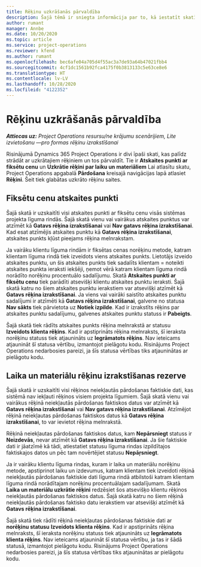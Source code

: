 ```yaml
---
title: Rēķinu uzkrāšanās pārvaldība
description: Šajā tēmā ir sniegta informācija par to, kā iestatīt skatīt uzkrātos rēķinus risinājumā Project Operations un strādāt ar tiem.
author: rumant
manager: Annbe
ms.date: 10/20/2020
ms.topic: article
ms.service: project-operations
ms.reviewer: kfend
ms.author: rumant
ms.openlocfilehash: bec6afe04a705d4f55ac3a7de93a64b47021fbb4
ms.sourcegitcommit: 4cf1dc1561b92fca4175f0b3813133c5e63ce8e6
ms.translationtype: HT
ms.contentlocale: lv-LV
ms.lasthandoff: 10/28/2020
ms.locfileid: "4122352"
---
```

# <a name="manage-the-billing-backlog"></a>Rēķinu uzkrāšanās pārvaldība

_**Attiecas uz:** Project Operations resursu/ne krājumu scenārijiem, Lite izvietošanu —pro formas rēķinu izrakstīšanai_

Risinājumā Dynamics 365 Project Operations ir divi īpaši skati, kas palīdz strādāt ar uzkrātajiem rēķiniem un tos pārvaldīt. Tie ir **Atskaites punkti ar fiksētu cenu** un **Uzkrātie rēķini par laiku un materiāliem** Lai atlasītu skatu, Project Operations apgabalā **Pārdošana** kreisajā navigācijas lapā atlasiet **Rēķini**. Šeit tiek glabātas uzkrāto rēķinu saites.

## <a name="fixed-price-milestones"></a>Fiksētu cenu atskaites punkti

Šajā skatā ir uzskaitīti visi atskaites punkti ar fiksētu cenu visās sistēmas projekta līguma rindās. Šajā skatā vienu vai vairākus atskaites punktus var atzīmēt kā **Gatavs rēķina izrakstīšanai** vai **Nav gatavs rēķina izrakstīšanai**. Kad esat atzīmējis atskaites punktu kā **Gatavs rēķina izrakstīšanai**, atskaites punkts kļūst pieejams rēķina melnrakstam.

Ja vairāku klientu līguma rindām ir fiksētas cenas norēķinu metode, katram klientam līguma rindā tiek izveidots viens atskaites punkts. Lietotājs izveido atskaites punktu, un šis atskaites punkts tiek sadalīts klientam = noteikti atskaites punkta ieraksti iekšēji, ņemot vērā katram klientam līguma rindā norādīto norēķinu procentuālo sadalījumu. Skatā **Atskaites punkti ar fiksētu cenu** tiek parādīti atsevišķi klientu atskaites punktu ieraksti. Šajā skatā katru no šiem atskaites punktu ierakstiem var atsevišķi atzīmēt kā **Gatavs rēķina izrakstīšanai**. Ja viens vai vairāki saistīto atskaites punktu sadalījumi ir atzīmēti kā **Gatavs rēķina izrakstīšanai**, galvene no statusa **Nav sākts** tiek pārvietota uz **Notiek izpilde**. Kad ir izrakstīts rēķins par atskaites punktu sadalījumu, galvenes atskaites punktu statuss ir **Pabeigts**.

Šajā skatā tiek rādīts atskaites punkts rēķina melnrakstā ar statusu **Izveidots klienta rēķins**. Kad ir apstiprināts rēķina melnraksts, šī ieraksta norēķinu statuss tiek atjaunināts uz **Iegrāmatots rēķins**. Nav ieteicams atjaunināt šī statusa vērtību, izmantojot pielāgotu kodu. Risinājums Project Operations nedarbosies pareizi, ja šīs statusa vērtības tiks atjauninātas ar pielāgotu kodu.

## <a name="time-and-material-billing-backlog"></a>Laika un materiālu rēķinu izrakstīšanas rezerve

Šajā skatā ir uzskaitīti visi rēķinos neiekļautās pārdošanas faktiskie dati, kas sistēmā nav iekļauti rēķinos visiem projekta līgumiem. Šajā skatā vienu vai vairākus rēķinā neiekļautās pārdošanas faktiskos datus var atzīmēt kā **Gatavs rēķina izrakstīšanai** vai **Nav gatavs rēķina izrakstīšanai**. Atzīmējot rēķinā neiekļautas pārdošanas faktiskos datus kā **Gatavs rēķina izrakstīšanai**, to var ievietot rēķina melnrakstā.

Rēķinā neiekļautas pārdošanas faktiskos datus, kam **Nepārsniegt** statuss ir **Neizdevās**, nevar atzīmēt kā **Gatavs rēķina izrakstīšanai**. Ja šie faktiskie dati ir jāatzīmē kā tādi, atiestatiet statusu līguma rindas izpildītajos faktiskajos datos un pēc tam novērtējiet statusu **Nepāŗsniegt**.

Ja ir vairāku klientu līguma rindas, kuram ir laika un materiālu norēķinu metode, apstiprinot laiku un izdevumus, katram klientam tiek izveidoti rēķinā neiekļautās pārdošanas faktiskie dati līguma rindā atbilstoši katram klientam līguma rindā norādītajam norēķinu procentuālajam sadalījumam. Skatā **Laika un materiālu uzkrātie rēķini** redzēsiet šos atsevišķo klientu rēķinos neiekļautās pārdošanas faktiskos datus. Šajā skatā katru no šiem rēķinā neiekļautās pārdošanas faktisko datu ierakstiem var atsevišķi atzīmēt kā **Gatavs rēķina izrakstīšanai**.

Šajā skatā tiek rādīti rēķinā neiekļautas pārdošanas faktiskie dati ar **norēķinu statusu** **Izveidots klienta rēķins**. Kad ir apstiprināts rēķina melnraksts, šī ieraksta norēķinu statuss tiek atjaunināts uz **Iegrāmatots klienta rēķins**. Nav ieteicams atjaunināt šī statusa vērtību, ja tas ir šādā statusā, izmantojot pielāgotu kodu. Risinājums Project Operations nedarbosies pareizi, ja šīs statusa vērtības tiks atjauninātas ar pielāgotu kodu.
